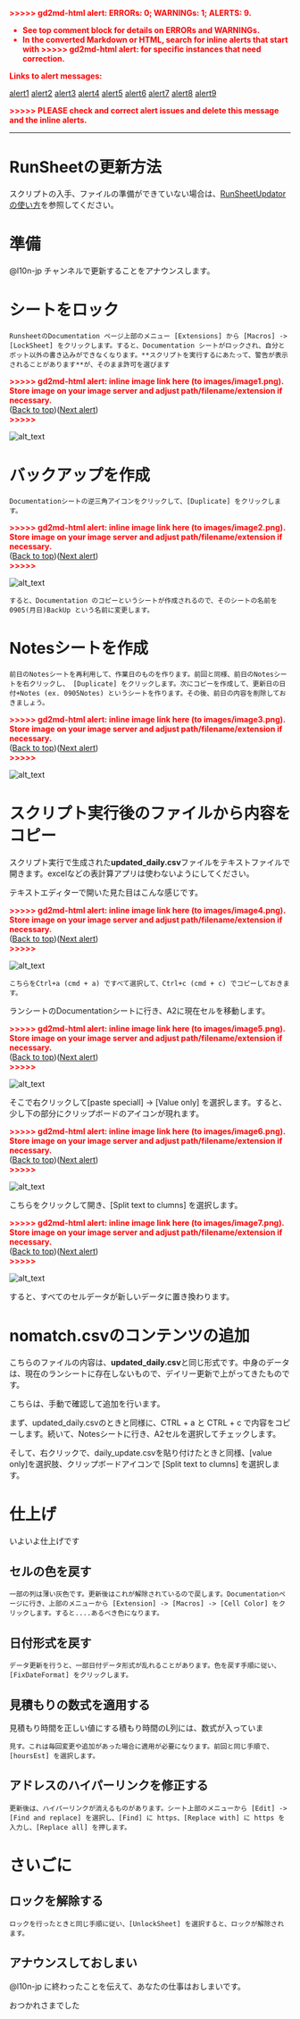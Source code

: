 <!-----

You have some errors, warnings, or alerts. If you are using reckless mode, turn it off to see inline alerts.
* ERRORs: 0
* WARNINGs: 0
* ALERTS: 9

Conversion time: 2.37 seconds.


Using this Markdown file:

1. Paste this output into your source file.
2. See the notes and action items below regarding this conversion run.
3. Check the rendered output (headings, lists, code blocks, tables) for proper
   formatting and use a linkchecker before you publish this page.

Conversion notes:

* Docs to Markdown version 1.0β34
* Tue Sep 19 2023 23:41:25 GMT-0700 (PDT)
* Source doc: RunSheetの更新方法
* This document has images: check for >>>>>  gd2md-html alert:  inline image link in generated source and store images to your server. NOTE: Images in exported zip file from Google Docs may not appear in  the same order as they do in your doc. Please check the images!


WARNING:
You have 8 H1 headings. You may want to use the "H1 -> H2" option to demote all headings by one level.

----->


<p style="color: red; font-weight: bold">>>>>>  gd2md-html alert:  ERRORs: 0; WARNINGs: 1; ALERTS: 9.</p>
<ul style="color: red; font-weight: bold"><li>See top comment block for details on ERRORs and WARNINGs. <li>In the converted Markdown or HTML, search for inline alerts that start with >>>>>  gd2md-html alert:  for specific instances that need correction.</ul>

<p style="color: red; font-weight: bold">Links to alert messages:</p><a href="#gdcalert1">alert1</a>
<a href="#gdcalert2">alert2</a>
<a href="#gdcalert3">alert3</a>
<a href="#gdcalert4">alert4</a>
<a href="#gdcalert5">alert5</a>
<a href="#gdcalert6">alert6</a>
<a href="#gdcalert7">alert7</a>
<a href="#gdcalert8">alert8</a>
<a href="#gdcalert9">alert9</a>

<p style="color: red; font-weight: bold">>>>>> PLEASE check and correct alert issues and delete this message and the inline alerts.<hr></p>



# RunSheetの更新方法

スクリプトの入手、ファイルの準備ができていない場合は、[RunSheetUpdatorの使い方](https://docs.google.com/document/d/1VeUtS7RscGI2s5Ptvnb-eyyK443Ak6Lw6p1JBsJhPt4/edit)を参照してください。


# 準備

@l10n-jp チャンネルで更新することをアナウンスします。


# シートをロック

	RunsheetのDocumentation ページ上部のメニュー [Extensions] から [Macros] -> [LockSheet] をクリックします。すると、Documentation シートがロックされ、自分とボット以外の書き込みができなくなります。**スクリプトを実行するにあたって、警告が表示されることがあります**が、そのまま許可を選びます

	

<p id="gdcalert1" ><span style="color: red; font-weight: bold">>>>>>  gd2md-html alert: inline image link here (to images/image1.png). Store image on your image server and adjust path/filename/extension if necessary. </span><br>(<a href="#">Back to top</a>)(<a href="#gdcalert2">Next alert</a>)<br><span style="color: red; font-weight: bold">>>>>> </span></p>


![alt_text](images/image1.png "image_tooltip")



# バックアップを作成

	Documentationシートの逆三角アイコンをクリックして、[Duplicate] をクリックします。



<p id="gdcalert2" ><span style="color: red; font-weight: bold">>>>>>  gd2md-html alert: inline image link here (to images/image2.png). Store image on your image server and adjust path/filename/extension if necessary. </span><br>(<a href="#">Back to top</a>)(<a href="#gdcalert3">Next alert</a>)<br><span style="color: red; font-weight: bold">>>>>> </span></p>


![alt_text](images/image2.png "image_tooltip")


	すると、Documentation のコピーというシートが作成されるので、そのシートの名前を0905(月日)BackUp という名前に変更します。


# Notesシートを作成

	前日のNotesシートを再利用して、作業日のものを作ります。前回と同様、前日のNotesシートを右クリックし、 [Duplicate] をクリックします。次にコピーを作成して、更新日の日付+Notes (ex. 0905Notes) というシートを作ります。その後、前日の内容を削除しておきましょう。



<p id="gdcalert3" ><span style="color: red; font-weight: bold">>>>>>  gd2md-html alert: inline image link here (to images/image3.png). Store image on your image server and adjust path/filename/extension if necessary. </span><br>(<a href="#">Back to top</a>)(<a href="#gdcalert4">Next alert</a>)<br><span style="color: red; font-weight: bold">>>>>> </span></p>


![alt_text](images/image3.png "image_tooltip")



# スクリプト実行後のファイルから内容をコピー

スクリプト実行で生成された**updated_daily.csv**ファイルをテキストファイルで開きます。excelなどの表計算アプリは使わないようにしてください。

テキストエディターで開いた見た目はこんな感じです。



<p id="gdcalert4" ><span style="color: red; font-weight: bold">>>>>>  gd2md-html alert: inline image link here (to images/image4.png). Store image on your image server and adjust path/filename/extension if necessary. </span><br>(<a href="#">Back to top</a>)(<a href="#gdcalert5">Next alert</a>)<br><span style="color: red; font-weight: bold">>>>>> </span></p>


![alt_text](images/image4.png "image_tooltip")


	こちらをCtrl+a (cmd + a) ですべて選択して、Ctrl+c (cmd + c) でコピーしておきます。

ランシートのDocumentationシートに行き、A2に現在セルを移動します。



<p id="gdcalert5" ><span style="color: red; font-weight: bold">>>>>>  gd2md-html alert: inline image link here (to images/image5.png). Store image on your image server and adjust path/filename/extension if necessary. </span><br>(<a href="#">Back to top</a>)(<a href="#gdcalert6">Next alert</a>)<br><span style="color: red; font-weight: bold">>>>>> </span></p>


![alt_text](images/image5.png "image_tooltip")


そこで右クリックして[paste speciall] ->  [Value only] を選択します。すると、少し下の部分にクリップボードのアイコンが現れます。



<p id="gdcalert6" ><span style="color: red; font-weight: bold">>>>>>  gd2md-html alert: inline image link here (to images/image6.png). Store image on your image server and adjust path/filename/extension if necessary. </span><br>(<a href="#">Back to top</a>)(<a href="#gdcalert7">Next alert</a>)<br><span style="color: red; font-weight: bold">>>>>> </span></p>


![alt_text](images/image6.png "image_tooltip")


こちらをクリックして開き、[Split text to clumns] を選択します。



<p id="gdcalert7" ><span style="color: red; font-weight: bold">>>>>>  gd2md-html alert: inline image link here (to images/image7.png). Store image on your image server and adjust path/filename/extension if necessary. </span><br>(<a href="#">Back to top</a>)(<a href="#gdcalert8">Next alert</a>)<br><span style="color: red; font-weight: bold">>>>>> </span></p>


![alt_text](images/image7.png "image_tooltip")


すると、すべてのセルデータが新しいデータに置き換わります。


# nomatch.csvのコンテンツの追加

こちらのファイルの内容は、**updated_daily.csv**と同じ形式です。中身のデータは、現在のランシートに存在しないもので、デイリー更新で上がってきたものです。

こちらは、手動で確認して追加を行います。

まず、updated_daily.csvのときと同様に、CTRL + a と CTRL + c で内容をコピーします。続いて、Notesシートに行き、A2セルを選択してチェックします。




そして、右クリックで、daily_update.csvを貼り付けたときと同様、[value only]を選択肢、クリップボードアイコンで [Split text to clumns] を選択します。


# 仕上げ

いよいよ仕上げです


## セルの色を戻す

	一部の列は薄い灰色です。更新後はこれが解除されているので戻します。Documentationページに行き、上部のメニューから [Extension] -> [Macros] -> [Cell Color] をクリックします。すると....あるべき色になります。



## 日付形式を戻す

	データ更新を行うと、一部日付データ形式が乱れることがあります。色を戻す手順に従い、[FixDateFormat] をクリックします。


## 見積もりの数式を適用する

見積もり時間を正しい値にする積もり時間のL列には、数式が入っていま

	見す。これは毎回変更や追加があった場合に適用が必要になります。前回と同じ手順で、[hoursEst] を選択します。


## アドレスのハイパーリンクを修正する

	更新後は、ハイパーリンクが消えるものがあります。シート上部のメニューから [Edit] -> [Find and replace] を選択し、[Find] に https、[Replace with] に https を入力し、[Replace all] を押します。

	


# さいごに


## ロックを解除する

	ロックを行ったときと同じ手順に従い、[UnlockSheet] を選択すると、ロックが解除されます。


## アナウンスしておしまい

@l10n-jp に終わったことを伝えて、あなたの仕事はおしまいです。

おつかれさまでした
